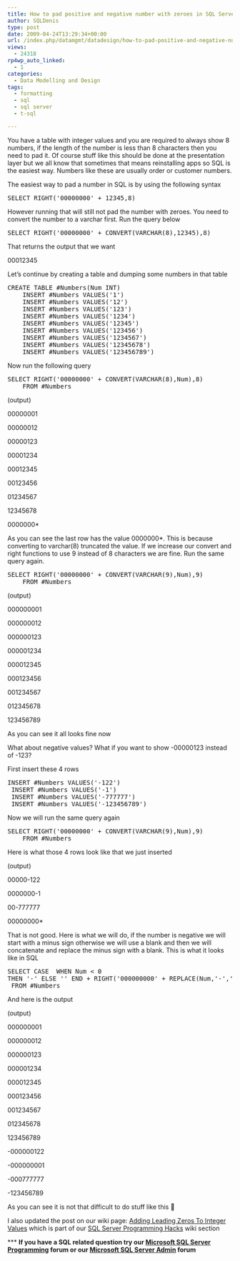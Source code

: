 ```yaml
---
title: How to pad positive and negative number with zeroes in SQL Server?
author: SQLDenis
type: post
date: 2009-04-24T13:29:34+00:00
url: /index.php/datamgmt/datadesign/how-to-pad-positive-and-negative-number/
views:
  - 24318
rp4wp_auto_linked:
  - 1
categories:
  - Data Modelling and Design
tags:
  - formatting
  - sql
  - sql server
  - t-sql

---
```

You have a table with integer values and you are required to always show 8 numbers, if the length of the number is less than 8 characters then you need to pad it. Of course stuff like this should be done at the presentation layer but we all know that sometimes that means reinstalling apps so SQL is the easiest way. Numbers like these are usually order or customer numbers.
  
The easiest way to pad a number in SQL is by using the following syntax

<pre>SELECT RIGHT('00000000' + 12345,8)</pre>

However running that will still not pad the number with zeroes. You need to convert the number to a varchar first. Run the query below

<pre>SELECT RIGHT('00000000' + CONVERT(VARCHAR(8),12345),8)</pre>

That returns the output that we want

00012345

Let&#8217;s continue by creating a table and dumping some numbers in that table

<pre>CREATE TABLE #Numbers(Num INT)
    INSERT #Numbers VALUES('1')
    INSERT #Numbers VALUES('12')
    INSERT #Numbers VALUES('123')
    INSERT #Numbers VALUES('1234')
    INSERT #Numbers VALUES('12345')
    INSERT #Numbers VALUES('123456')
    INSERT #Numbers VALUES('1234567')
    INSERT #Numbers VALUES('12345678')
    INSERT #Numbers VALUES('123456789')</pre>

Now run the following query

<pre>SELECT RIGHT('00000000' + CONVERT(VARCHAR(8),Num),8)
    FROM #Numbers</pre>

(output)
  
00000001
  
00000012
  
00000123
  
00001234
  
00012345
  
00123456
  
01234567
  
12345678
  
0000000*

As you can see the last row has the value 0000000*. This is because converting to varchar(8) truncated the value. If we increase our convert and right functions to use 9 instead of 8 characters we are fine. Run the same query again.

<pre>SELECT RIGHT('00000000' + CONVERT(VARCHAR(9),Num),9)
    FROM #Numbers</pre>

(output)
  
000000001
  
000000012
  
000000123
  
000001234
  
000012345
  
000123456
  
001234567
  
012345678
  
123456789

As you can see it all looks fine now

What about negative values? What if you want to show -00000123 instead of -123?
  
First insert these 4 rows

<pre>INSERT #Numbers VALUES('-122')
 INSERT #Numbers VALUES('-1')
 INSERT #Numbers VALUES('-777777')
 INSERT #Numbers VALUES('-123456789')</pre>

Now we will run the same query again

<pre>SELECT RIGHT('00000000' + CONVERT(VARCHAR(9),Num),9)
    FROM #Numbers</pre>

Here is what those 4 rows look like that we just inserted

(output)
  
00000-122
  
0000000-1
  
00-777777
  
00000000*

That is not good. Here is what we will do, if the number is negative we will start with a minus sign otherwise we will use a blank and then we will concatenate and replace the minus sign with a blank. This is what it looks like in SQL

<pre>SELECT CASE  WHEN Num &lt; 0
THEN '-' ELSE '' END + RIGHT('000000000' + REPLACE(Num,'-',''), 9)
 FROM #Numbers</pre>

And here is the output

(output)
  
000000001
  
000000012
  
000000123
  
000001234
  
000012345
  
000123456
  
001234567
  
012345678
  
123456789
  
-000000122
  
-000000001
  
-000777777
  
-123456789

As you can see it is not that difficult to do stuff like this 🙂

I also updated the post on our wiki page: [Adding Leading Zeros To Integer Values][1] which is part of our [SQL Server Programming Hacks][2] wiki section

\*** **If you have a SQL related question try our [Microsoft SQL Server Programming][3] forum or our [Microsoft SQL Server Admin][4] forum**<ins></ins>

 [1]: http://wiki.ltd.local/index.php/Adding_Leading_Zeros_To_Integer_Values
 [2]: http://wiki.ltd.local/index.php/SQL_Server_Programming_Hacks_-_100%2B_List
 [3]: http://forum.lessthandot.com/viewforum.php?f=17
 [4]: http://forum.lessthandot.com/viewforum.php?f=22
